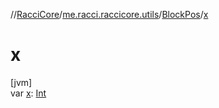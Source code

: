 //[RacciCore](../../../index.md)/[me.racci.raccicore.utils](../index.md)/[BlockPos](index.md)/[x](x.md)

# x

[jvm]\
var [x](x.md): [Int](https://kotlinlang.org/api/latest/jvm/stdlib/kotlin/-int/index.html)
